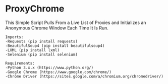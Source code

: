 # ProxyChrome
This Simple Script Pulls From a Live List of Proxies and Initializes an Anonymous Chrome Window Each Time It Is Run.
```
Imports:
-Requests (pip install requests)
-BeautifulSoup4 (pip install beautifulsoup4)
-LXML (pip install lxml)
-Selenium (pip install selenium)

Requirements:
-Python 3.x.x (https://www.python.org/)
-Google Chrome (https://www.google.com/chrome/)
-Chrome Driver (https://sites.google.com/a/chromium.org/chromedriver/)
```
